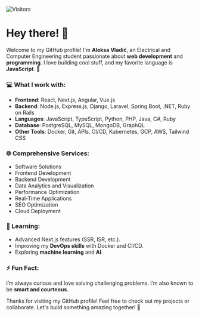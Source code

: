 ![Visitors](https://komarev.com/ghpvc/?username=aleksavlad&label=Visitors&color=0e75b6&style=flat)

# Hey there! 👋

Welcome to my GitHub profile! I'm **Aleksa Vladić**, an Electrical and Computer Engineering student passionate about **web development** and **programming**. I love building cool stuff, and my favorite language is **JavaScript**. 🌟

### 💻 What I work with:
- **Frontend**: React, Next.js, Angular, Vue.js
- **Backend**: Node.js, Express.js, Django, Laravel, Spring Boot, .NET, Ruby on Rails
- **Languages**: JavaScript, TypeScript, Python, PHP, Java, C#, Ruby
- **Database**: PostgreSQL, MySQL, MongoDB, GraphQL
- **Other Tools**: Docker, Git, APIs, CI/CD, Kubernetes, GCP, AWS, Tailwind CSS

### 🌐 Comprehensive Services:
- Software Solutions
- Frontend Development
- Backend Development
- Data Analytics and Visualization
- Performance Optimization
- Real-Time Applications
- SEO Optimization
- Cloud Deployment

### 🧠 Learning:
- Advanced Next.js features (SSR, ISR, etc.).
- Improving my **DevOps skills** with Docker and CI/CD.
- Exploring **machine learning** and **AI**.

### ⚡ Fun Fact:
I’m always curious and love solving challenging problems. I’m also known to be **smart and courteous**.

Thanks for visiting my GitHub profile! Feel free to check out my projects or collaborate. Let's build something amazing together! 🚀
